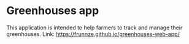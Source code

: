 # Greenhouses app

This application is intended to help farmers to track and manage their greenhouses.
Link: https://frunnze.github.io/greenhouses-web-app/
